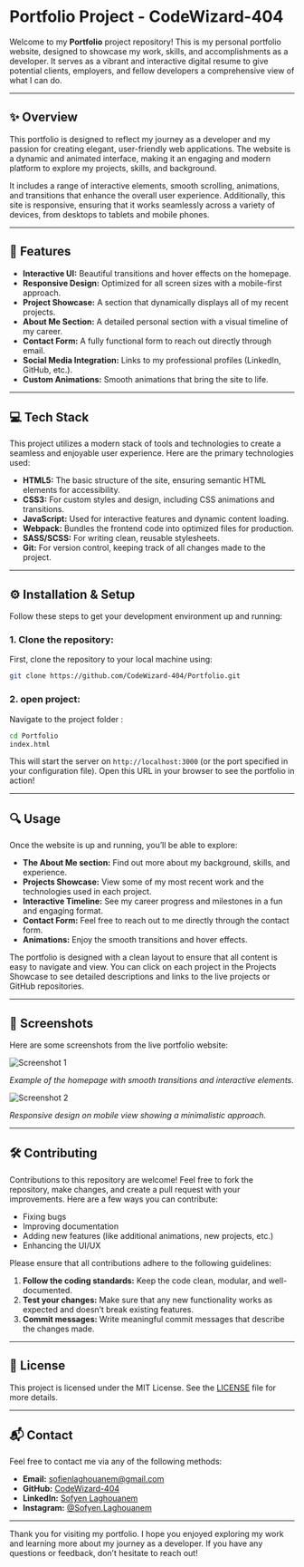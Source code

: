 # **Portfolio Project - CodeWizard-404**

Welcome to my **Portfolio** project repository! This is my personal portfolio website, designed to showcase my work, skills, and accomplishments as a developer. It serves as a vibrant and interactive digital resume to give potential clients, employers, and fellow developers a comprehensive view of what I can do.

---



## **✨ Overview**

This portfolio is designed to reflect my journey as a developer and my passion for creating elegant, user-friendly web applications. The website is a dynamic and animated interface, making it an engaging and modern platform to explore my projects, skills, and background.

It includes a range of interactive elements, smooth scrolling, animations, and transitions that enhance the overall user experience. Additionally, this site is responsive, ensuring that it works seamlessly across a variety of devices, from desktops to tablets and mobile phones.

---

## **🔧 Features**

- **Interactive UI:** Beautiful transitions and hover effects on the homepage.
- **Responsive Design:** Optimized for all screen sizes with a mobile-first approach.
- **Project Showcase:** A section that dynamically displays all of my recent projects.
- **About Me Section:** A detailed personal section with a visual timeline of my career.
- **Contact Form:** A fully functional form to reach out directly through email.
- **Social Media Integration:** Links to my professional profiles (LinkedIn, GitHub, etc.).
- **Custom Animations:** Smooth animations that bring the site to life.

---

## **💻 Tech Stack**

This project utilizes a modern stack of tools and technologies to create a seamless and enjoyable user experience. Here are the primary technologies used:

- **HTML5:** The basic structure of the site, ensuring semantic HTML elements for accessibility.
- **CSS3:** For custom styles and design, including CSS animations and transitions.
- **JavaScript:** Used for interactive features and dynamic content loading.
- **Webpack:** Bundles the frontend code into optimized files for production.
- **SASS/SCSS:** For writing clean, reusable stylesheets.
- **Git:** For version control, keeping track of all changes made to the project.


---

## **⚙️ Installation & Setup**

Follow these steps to get your development environment up and running:

### **1. Clone the repository:**

First, clone the repository to your local machine using:

```bash
git clone https://github.com/CodeWizard-404/Portfolio.git
```

### **2. open project:**

Navigate to the project folder :

```bash
cd Portfolio
index.html
```

This will start the server on `http://localhost:3000` (or the port specified in your configuration file). Open this URL in your browser to see the portfolio in action!

---

## **🔍 Usage**

Once the website is up and running, you’ll be able to explore:

- **The About Me section:** Find out more about my background, skills, and experience.
- **Projects Showcase:** View some of my most recent work and the technologies used in each project.
- **Interactive Timeline:** See my career progress and milestones in a fun and engaging format.
- **Contact Form:** Feel free to reach out to me directly through the contact form.
- **Animations:** Enjoy the smooth transitions and hover effects.

The portfolio is designed with a clean layout to ensure that all content is easy to navigate and view. You can click on each project in the Projects Showcase to see detailed descriptions and links to the live projects or GitHub repositories.

---

## **📸 Screenshots**

Here are some screenshots from the live portfolio website:

![Screenshot 1](assets/images/screenshots/p.png)

*Example of the homepage with smooth transitions and interactive elements.*

![Screenshot 2](assets/images/screenshots/m.png)

*Responsive design on mobile view showing a minimalistic approach.*

---

## **🛠️ Contributing**

Contributions to this repository are welcome! Feel free to fork the repository, make changes, and create a pull request with your improvements. Here are a few ways you can contribute:

- Fixing bugs
- Improving documentation
- Adding new features (like additional animations, new projects, etc.)
- Enhancing the UI/UX

Please ensure that all contributions adhere to the following guidelines:

1. **Follow the coding standards:** Keep the code clean, modular, and well-documented.
2. **Test your changes:** Make sure that any new functionality works as expected and doesn’t break existing features.
3. **Commit messages:** Write meaningful commit messages that describe the changes made.

---

## **📝 License**

This project is licensed under the MIT License. See the [LICENSE](LICENSE) file for more details.

---

## **📬 Contact**

Feel free to contact me via any of the following methods:

- **Email:** sofienlaghouanem@gmail.com
- **GitHub:** [CodeWizard-404](https://github.com/CodeWizard-404)
- **LinkedIn:** [Sofyen Laghouanem](https://www.linkedin.com/in/Sofyen-laghouanem)
- **Instagram:** [@Sofyen.Laghouanem](https://www.instagram.com/Sofyen.Laghouanem)

---

Thank you for visiting my portfolio. I hope you enjoyed exploring my work and learning more about my journey as a developer. If you have any questions or feedback, don’t hesitate to reach out!

